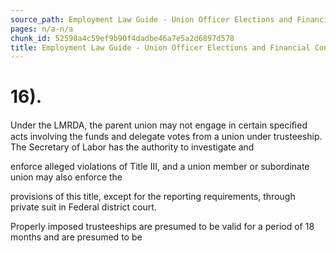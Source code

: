 ```yaml
---
source_path: Employment Law Guide - Union Officer Elections and Financial Controls.md
pages: n/a-n/a
chunk_id: 52598a4c59ef9b90f4dadbe46a7e5a2d6897d578
title: Employment Law Guide - Union Officer Elections and Financial Controls
---
```

# 16).

Under the LMRDA, the parent union may not engage in certain speciﬁed acts involving the funds and delegate votes from a union under trusteeship. The Secretary of Labor has the authority to investigate and

enforce alleged violations of Title III, and a union member or subordinate union may also enforce the

provisions of this title, except for the reporting requirements, through private suit in Federal district court.

Properly imposed trusteeships are presumed to be valid for a period of 18 months and are presumed to be
